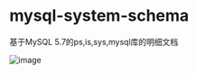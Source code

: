 # mysql-system-schema
基于MySQL 5.7的ps,is,sys,mysql库的明细文档

![image](https://github.com/xiaoboluo768/mysql-system-schema/blob/master/%E5%A4%9A%E7%BA%BF%E7%A8%8B%E5%A4%8D%E5%88%B6.jpg)
